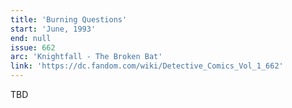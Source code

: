 ```yaml
---
title: 'Burning Questions'
start: 'June, 1993'
end: null
issue: 662
arc: 'Knightfall - The Broken Bat'
link: 'https://dc.fandom.com/wiki/Detective_Comics_Vol_1_662'
---
```


TBD

